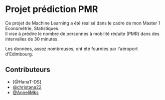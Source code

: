 # Projet prédiction PMR 

Ce projet de Machine Learning a été réalisé dans le cadre de mon Master 1 Econométrie, Statistiques.  
Il vise à prédire le nombre de personnes à mobilité réduite (PMR) dans des intervalles de 30 minutes.

Les données, assez nombreuses, ont été fournies par l'aéroport d'Edimbourg.

## Contributeurs 

- [@HanaT-DS]
- [@christana22](https://github.com/NomDuCoéquipier1)
- [@AnneliMks](https://github.com/NomDuCoéquipier2)
